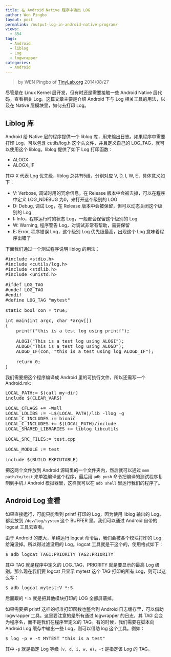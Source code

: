 ```yaml
---
title: 在 Android Native 程序中输出 LOG
author: Wen Pingbo
layout: post
permalink: /output-log-in-android-native-program/
views:
  - 354
tags:
  - Android
  - liblog
  - Log
  - logwrapper
categories:
  - Android
---
```


> by WEN Pingbo of [TinyLab.org][2]
> 2014/08/27

尽管是在 Linux Kernel 层开发，但有时还是需要接触一些 Android Native 层代码，查看相关 Log。这篇文章主要是介绍 Android 下与 Log 相关工具的用法，以及在 Native 层模块里，如何去打印 Log。

## Liblog 库

Android 给 Native 层的程序提供一个 liblog 库，用来输出日志。如果程序中需要打印 Log，可以包含 cutils/log.h 这个头文件，并且定义自己的 LOG_TAG，就可以使用这个 liblog。liblog 提供了如下 Log 打印函数：

  * ALOGX
  * ALOGX_IF

其中 X 代表 Log 优先级，liblog 总共有5级，分别对应 V, D, I, W, E，具体意义如下：

  * V: Verbose, 调试时用的冗余信息，在 Release 版本中会被去掉，可以在程序中定义 LOG_NDEBUG 为0，来打开这个级别的 LOG
  * D: Debug, 调试 Log，在 Release 版本中会被保留，但可以动态关闭这个级别的 Log
  * I: Info，程序运行时的状态 Log，一般都会保留这个级别的 Log
  * W: Warning, 程序警告 Log，对调试非常有帮助，需要保留
  * E: Error, 程序错误 Log，这个级别 Log 优先级最高，出现这个 Log 意味着程序出错了

下面我们通过一个测试程序说明 liblog 的用法：

<pre>#include &lt;stdio.h>
#include &lt;cutils/log.h>
#include &lt;stdlib.h>
#include &lt;unistd.h>

#ifdef LOG_TAG
#undef LOG_TAG
#endif
#define LOG_TAG "mytest"

static bool con = true;

int main(int argc, char *argv[])
{
    printf("this is a test log using printf");

    ALOGI("This is a test log using ALOGI");
    ALOGD("This is a test log using ALOGD");
    ALOGD_IF(con, "this is a test using log ALOGD_IF");

    return 0;
}
</pre>

我们需要把这个程序编译成 Android 里的可执行文件，所以还需写一个 Android.mk:

<pre>LOCAL_PATH:= $(call my-dir)
include $(CLEAR_VARS)

LOCAL_CFLAGS += -Wall
LOCAL_LDLIBS := -L$(LOCAL_PATH)/lib -llog -g
LOCAL_C_INCLUDES := bionic
LOCAL_C_INCLUDES += $(LOCAL_PATH)/include
LOCAL_SHARED_LIBRARIES += liblog libcutils

LOCAL_SRC_FILES:= test.cpp

LOCAL_MODULE := test

include $(BUILD_EXECUTABLE)
</pre>

把这两个文件放到 Android 源码里的一个文件夹内，然后就可以通过 `mmm path/to/test` 来单独编译这个程序，最后用 `adb push` 命令把编译的测试程序复制到手机 / Android 模拟器里，这样就可以在 `adb shell` 里运行我们的程序了。

## Android Log 查看

如果直接运行，可能只能看到 printf 打印的 Log，因为使用 liblog 输出的 Log，都会放到 `/dev/log/system` 这个 BUFFER 里。我们可以通过 Android 自带的 logcat 工具去查看。

由于 Android 的庞大，单纯运行 logcat 命令后，我们会被各个模块打印的 Log 给淹没掉。所以得过滤没用的 Log。logcat 工具就是干这个的，使用格式如下：

<pre>$ adb logcat TAG1:PRIORITY TAG2:PRIORITY
</pre>

其中 TAG 就是程序中定义的 LOG_TAG，PRIORITY 就是要显示的最高 Log 级别。那么现在我们要 logcat 只显示 mytest 这个 TAG 打印的所有 Log，则可以这么写：

<pre>$ adb logcat mytest:V *:S
</pre>

后面跟的 `*:S` 就是把其他模块打印的 LOG 全部屏蔽掉。

如果需要把 printf 这样的标准打印函数也整合到 Android 日志缓存里，可以借助 logwrapper 工具。这里要注意的是所有通过 logwrapper 的日志，其 TAG 会变为程序名，而不是我们在程序里定义的 TAG。有的时候，我们需要在脚本向 Android Log 缓存中输出一些 Log，则可以借助 log 这个工具。例如：

<pre>$ log -p v -t MYTEST "this is a test"
</pre>

其中 `-p` 就是指定 Log 等级 `(v, d, i, w, e)`，`-t` 是指定该 Log 的 TAG。





 [1]: &#x6d;&#x61;&#105;&#108;&#116;&#x6f;&#x3a;&#x77;&#101;&#110;g&#x70;&#x69;&#110;&#103;&#98;&#x6f;&#x40;&#x67;&#109;&#97;i&#x6c;&#x2e;&#99;&#111;&#109;
 [2]: http://tinylab.org
